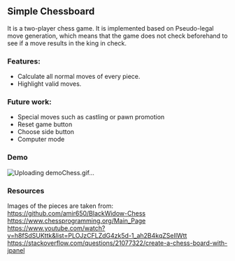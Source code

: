 ## Simple Chessboard
It is a two-player chess game. It is implemented based on Pseudo-legal move generation, which means that the game does not check beforehand to see if a move results in the king in check.

### Features:
- Calculate all normal moves of every piece.
- Highlight valid moves.

### Future work:
- Special moves such as castling or pawn promotion
- Reset game button
- Choose side button
- Computer mode

### Demo
![Uploading demoChess.gif…]()

### Resources
Images of the pieces are taken from: https://github.com/amir650/BlackWidow-Chess
https://www.chessprogramming.org/Main_Page
https://www.youtube.com/watch?v=h8fSdSUKttk&list=PLOJzCFLZdG4zk5d-1_ah2B4kqZSeIlWtt
https://stackoverflow.com/questions/21077322/create-a-chess-board-with-jpanel

